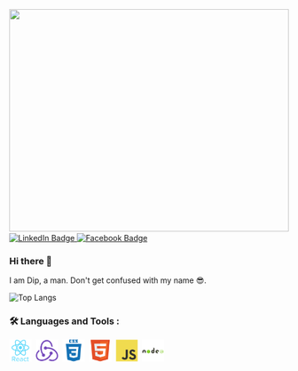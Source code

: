   <div id="header" >
  <img src="https://e1.pxfuel.com/desktop-wallpaper/459/39/desktop-wallpaper-green-3d-code-backgrounds-anonymous-3d.jpg" width="100%" height='400' style={{objectFit:'cover'}}/>
</div>

<div id="badges">
  <a href="https://www.linkedin.com/in/dip-adhikari-a61b451a4/" target='_blank'>
    <img src="https://img.shields.io/badge/LinkedIn-blue?style=for-the-badge&logo=linkedin&logoColor=white" alt="LinkedIn Badge"/>
  </a>

  <a href="https://www.facebook.com/akbivash" target='_blank'>
    <img src="https://img.shields.io/badge/Facebook-white?style=for-the-badge&logo=facebook&logoColor=white%22" alt="Facebook Badge"/>
  </a>
  
### Hi there 👋
    
I am Dip, a man. Don't get confused with my name 😎.

![Top Langs](https://github-readme-stats.vercel.app/api/top-langs/?username=akbivash&hide_progress=true)

### :hammer_and_wrench: Languages and Tools :
  <div>
    <img src="https://github.com/devicons/devicon/blob/master/icons/react/react-original-wordmark.svg" title="React" alt="React" width="40" height="40"/>&nbsp;
      <img src="https://github.com/devicons/devicon/blob/master/icons/redux/redux-original.svg" title="Redux" alt="Redux " width="40" height="40"/>&nbsp;
  <img src="https://github.com/devicons/devicon/blob/master/icons/css3/css3-plain-wordmark.svg"  title="CSS3" alt="CSS" width="40" height="40"/>&nbsp;
  <img src="https://github.com/devicons/devicon/blob/master/icons/html5/html5-original.svg" title="HTML5" alt="HTML" width="40" height="40"/>&nbsp;
  <img src="https://github.com/devicons/devicon/blob/master/icons/javascript/javascript-original.svg" title="JavaScript" alt="JavaScript" width="40" height="40"/>&nbsp;
     <img src="https://github.com/devicons/devicon/blob/master/icons/nodejs/nodejs-original-wordmark.svg" title="NodeJS" alt="NodeJS" width="40" height="40"/>&nbsp;
  </div>

